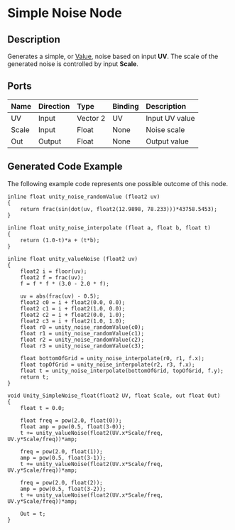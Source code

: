 # Simple Noise Node

## Description

Generates a simple, or [Value](https://en.wikipedia.org/wiki/Value_noise), noise based on input **UV**. The scale of the generated noise is controlled by input **Scale**.

## Ports

| Name        | Direction           | Type  | Binding | Description |
|:------------ |:-------------|:-----|:---|:---|
| UV      | Input | Vector 2 | UV | Input UV value |
| Scale      | Input | Float    | None | Noise scale |
| Out | Output      |    Float    | None | Output value |

## Generated Code Example

The following example code represents one possible outcome of this node.

```
inline float unity_noise_randomValue (float2 uv)
{
    return frac(sin(dot(uv, float2(12.9898, 78.233)))*43758.5453);
}

inline float unity_noise_interpolate (float a, float b, float t)
{
    return (1.0-t)*a + (t*b);
}

inline float unity_valueNoise (float2 uv)
{
    float2 i = floor(uv);
    float2 f = frac(uv);
    f = f * f * (3.0 - 2.0 * f);

    uv = abs(frac(uv) - 0.5);
    float2 c0 = i + float2(0.0, 0.0);
    float2 c1 = i + float2(1.0, 0.0);
    float2 c2 = i + float2(0.0, 1.0);
    float2 c3 = i + float2(1.0, 1.0);
    float r0 = unity_noise_randomValue(c0);
    float r1 = unity_noise_randomValue(c1);
    float r2 = unity_noise_randomValue(c2);
    float r3 = unity_noise_randomValue(c3);

    float bottomOfGrid = unity_noise_interpolate(r0, r1, f.x);
    float topOfGrid = unity_noise_interpolate(r2, r3, f.x);
    float t = unity_noise_interpolate(bottomOfGrid, topOfGrid, f.y);
    return t;
}

void Unity_SimpleNoise_float(float2 UV, float Scale, out float Out)
{
    float t = 0.0;

    float freq = pow(2.0, float(0));
    float amp = pow(0.5, float(3-0));
    t += unity_valueNoise(float2(UV.x*Scale/freq, UV.y*Scale/freq))*amp;

    freq = pow(2.0, float(1));
    amp = pow(0.5, float(3-1));
    t += unity_valueNoise(float2(UV.x*Scale/freq, UV.y*Scale/freq))*amp;

    freq = pow(2.0, float(2));
    amp = pow(0.5, float(3-2));
    t += unity_valueNoise(float2(UV.x*Scale/freq, UV.y*Scale/freq))*amp;

    Out = t;
}
```